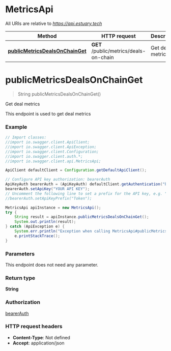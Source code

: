 # MetricsApi

All URIs are relative to *https://api.estuary.tech*

Method | HTTP request | Description
------------- | ------------- | -------------
[**publicMetricsDealsOnChainGet**](MetricsApi.md#publicMetricsDealsOnChainGet) | **GET** /public/metrics/deals-on-chain | Get deal metrics


<a name="publicMetricsDealsOnChainGet"></a>
# **publicMetricsDealsOnChainGet**
> String publicMetricsDealsOnChainGet()

Get deal metrics

This endpoint is used to get deal metrics

### Example
```java
// Import classes:
//import io.swagger.client.ApiClient;
//import io.swagger.client.ApiException;
//import io.swagger.client.Configuration;
//import io.swagger.client.auth.*;
//import io.swagger.client.api.MetricsApi;

ApiClient defaultClient = Configuration.getDefaultApiClient();

// Configure API key authorization: bearerAuth
ApiKeyAuth bearerAuth = (ApiKeyAuth) defaultClient.getAuthentication("bearerAuth");
bearerAuth.setApiKey("YOUR API KEY");
// Uncomment the following line to set a prefix for the API key, e.g. "Token" (defaults to null)
//bearerAuth.setApiKeyPrefix("Token");

MetricsApi apiInstance = new MetricsApi();
try {
    String result = apiInstance.publicMetricsDealsOnChainGet();
    System.out.println(result);
} catch (ApiException e) {
    System.err.println("Exception when calling MetricsApi#publicMetricsDealsOnChainGet");
    e.printStackTrace();
}
```

### Parameters
This endpoint does not need any parameter.

### Return type

**String**

### Authorization

[bearerAuth](../README.md#bearerAuth)

### HTTP request headers

 - **Content-Type**: Not defined
 - **Accept**: application/json


